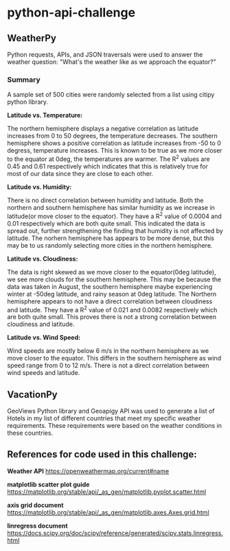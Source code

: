 # python-api-challenge

## WeatherPy

Python requests, APIs, and JSON traversals were used to answer the weather question: "What's the weather like as we approach the equator?"

### Summary
A sample set of 500 cities were randomly selected from a list using citipy python library.

**Latitude vs. Temperature:**

The northern hemisphere displays a negative correlation as latitude increases from 0 to 50 degrees, the temperature decreases.  The southern hemisphere shows a positive correlation as latitude increases from -50 to 0 degress, temperature increases.  This is known to be true as we more closer to the equator at 0deg, the temperatures are warmer.  The R<sup>2</sup> values are 0.45 and 0.61 respectively which indicates that this is relatively true for most of our data since they are close to each other.

**Latitude vs. Humidity:**

There is no direct correlation between humidity and latitude.  Both the northern and southern hemisphere has similar humidity as we increase in latitude(or move closer to the equator).  They have a R<sup>2</sup> value of 0.0004 and 0.01 respectively which are both quite small.  This indicated the data is spread out, further strengthening the finding that humidity is not affected by latitude. The norhern hemisphere has appears to be more dense, but this may be to us randomly selecting more cities in the northern hemisphere. 

**Latitude vs. Cloudiness:**

The data is right skewed as we move closer to the equator(0deg latitude), we see more clouds for the southern hemisphere.  This may be because the data was taken in August, the southern hemisphere maybe experiencing winter at -50deg latitude, and rainy season at 0deg latitude.  The Northern hemisphere appears to not have a direct correlation between cloudiness and latitude.  They have a R<sup>2</sup> value of 0.021 and 0.0082 respectively which are both quite small.  This proves there is not a strong correlation between cloudiness and latitude.

**Latitude vs. Wind Speed:**

Wind speeds are mostly below 6 m/s in the northern hemisphere as we move closer to the equator.  This differs in the southern hemisphere as wind speed range from 0 to 12 m/s.  There is not a direct correlation between wind speeds and latitude.


## VacationPy

GeoViews Python library and Geoapigy API was used to generate a list of Hotels in my list of different countries that meet my specific weather requirements.  These requirements were based on the weather conditions in these countries.


## References for code used in this challenge:

**Weather API**
https://openweathermap.org/current#name

**matplotlib scatter plot guide**
https://matplotlib.org/stable/api/_as_gen/matplotlib.pyplot.scatter.html

**axis grid document**
https://matplotlib.org/stable/api/_as_gen/matplotlib.axes.Axes.grid.html

**linregress document**
https://docs.scipy.org/doc/scipy/reference/generated/scipy.stats.linregress.html